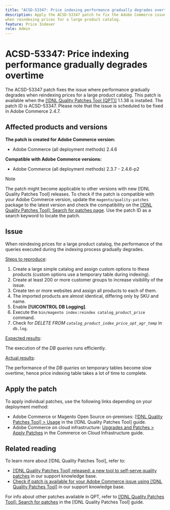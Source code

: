 ```yaml
---
title: "ACSD-53347: Price indexing performance gradually degrades overtime"
description: Apply the ACSD-53347 patch to fix the Adobe Commerce issue where performance gradually degrades
when reindexing prices for a large product catalog.
feature: Price Indexer
role: Admin
---
```

# ACSD-53347: Price indexing performance gradually degrades overtime

The ACSD-53347 patch fixes the issue where performance gradually degrades when reindexing prices for a large product catalog. This patch is available when the [[!DNL Quality Patches Tool (QPT)]](/help/announcements/adobe-commerce-announcements/magento-quality-patches-released-new-tool-to-self-serve-quality-patches.md) 1.1.38 is installed. The patch ID is ACSD-53347. Please note that the issue is scheduled to be fixed in Adobe Commerce 2.4.7.

## Affected products and versions

**The patch is created for Adobe Commerce version:**

* Adobe Commerce (all deployment methods) 2.4.6

**Compatible with Adobe Commerce versions:**

* Adobe Commerce (all deployment methods) 2.3.7 - 2.4.6-p2

>[!NOTE]
>
>The patch might become applicable to other versions with new [!DNL Quality Patches Tool] releases. To check if the patch is compatible with your Adobe Commerce version, update the `magento/quality-patches` package to the latest version and check the compatibility on the [[!DNL Quality Patches Tool]: Search for patches page](https://experienceleague.adobe.com/tools/commerce-quality-patches/index.html). Use the patch ID as a search keyword to locate the patch.

## Issue

When reindexing prices for a large product catalog, the performance of the queries executed during the indexing process gradually degrades.

<u>Steps to reproduce</u>:

1. Create a large simple catalog and assign custom options to these products (custom options use a temporary table during indexing).
1. Create at least 200 or more customer groups to increase visibility of the issue.
1. Create ten or more websites and assign all products to each of them.
1. The imported products are almost identical, differing only by SKU and name.
1. Enable **[!UICONTROL DB Logging]**.
1. Execute the `bin/magento index:reindex catalog_product_price` command.
1. Check for *DELETE FROM `catalog_product_index_price_opt_agr_temp`* in `db.log`.

<u>Expected results</u>:

The execution of the *DB queries* runs efficiently.
    
<u>Actual results</u>:

The performance of the *DB queries* on temporary tables become slow overtime, hence price indexing table takes a lot of time to complete.

## Apply the patch

To apply individual patches, use the following links depending on your deployment method:

* Adobe Commerce or Magento Open Source on-premises: [[!DNL Quality Patches Tool] > Usage](https://experienceleague.adobe.com/docs/commerce-operations/tools/quality-patches-tool/usage.html) in the [!DNL Quality Patches Tool] guide.
* Adobe Commerce on cloud infrastructure: [Upgrades and Patches > Apply Patches](https://experienceleague.adobe.com/docs/commerce-cloud-service/user-guide/develop/upgrade/apply-patches.html) in the Commerce on Cloud Infrastructure guide.

## Related reading

To learn more about [!DNL Quality Patches Tool], refer to:

* [[!DNL Quality Patches Tool] released: a new tool to self-serve quality patches](/help/announcements/adobe-commerce-announcements/magento-quality-patches-released-new-tool-to-self-serve-quality-patches.md) in our support knowledge base.
* [Check if patch is available for your Adobe Commerce issue using [!DNL Quality Patches Tool]](/help/support-tools/patches-available-in-qpt-tool/check-patch-for-magento-issue-with-magento-quality-patches.md) in our support knowledge base.

For info about other patches available in QPT, refer to [[!DNL Quality Patches Tool]: Search for patches](https://experienceleague.adobe.com/tools/commerce-quality-patches/index.html) in the [!DNL Quality Patches Tool] guide.
